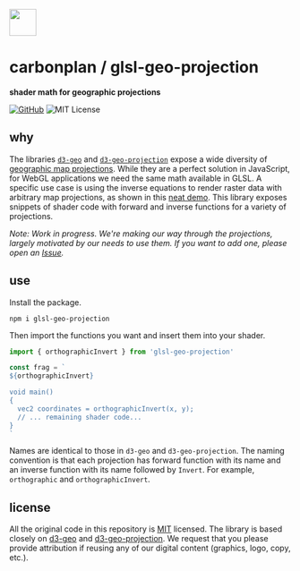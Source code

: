 <img
  src='https://carbonplan-assets.s3.amazonaws.com/monogram/dark-small.png'
  height='48'
/>

# carbonplan / glsl-geo-projection

**shader math for geographic projections**

[![GitHub][github-badge]][github]
![MIT License][]

[github]: https://github.com/carbonplan/glsl-geo-projection
[github-badge]: https://badgen.net/badge/-/github?icon=github&label
[mit license]: https://badgen.net/badge/license/MIT/blue

## why

The libraries [`d3-geo`](https://github.com/d3/d3-geo) and [`d3-geo-projection`](https://github.com/d3/d3-geo-projection) expose a wide diversity of [geographic map projections](https://en.wikipedia.org/wiki/Map_projection). While they are a perfect solution in JavaScript, for WebGL applications we need the same math available in GLSL. A specific use case is using the inverse equations to render raster data with  arbitrary map projections, as shown in this [neat demo](http://bl.ocks.org/mbostock/raw/5446416/e46a4985e7a851f10bc231d1e78681c457d94aad/). This library exposes snippets of shader code with forward and inverse functions for a variety of projections.

_Note: Work in progress. We're making our way through the projections, largely motivated by our needs to use them. If you want to add one, please open an [Issue](https://github.com/carbonplan/glsl-geo-projection/issues)._

## use

Install the package.

```
npm i glsl-geo-projection
```

Then import the functions you want and insert them into your shader.

```js
import { orthographicInvert } from 'glsl-geo-projection'

const frag = `
${orthographicInvert}

void main() 
{
  vec2 coordinates = orthographicInvert(x, y);
  // ... remaining shader code...
}
`
```

Names are identical to those in `d3-geo` and `d3-geo-projection`. The naming convention is that each projection has forward function with its name and an inverse function with its name followed by `Invert`. For example, `orthographic` and `orthographicInvert`.

## license

All the original code in this repository is [MIT](https://choosealicense.com/licenses/mit/) licensed. The library is based closely on [d3-geo](https://github.com/d3/d3-geo/blob/main/LICENSE) and [d3-geo-projection](https://github.com/d3/d3-geo-projection/blob/main/LICENSE). We request that you please provide attribution if reusing any of our digital content (graphics, logo, copy, etc.).
